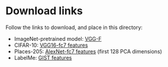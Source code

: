 # Download links

Follow the links to download, and place in this directory:
- ImageNet-pretrained model: [VGG-F](http://www.vlfeat.org/matconvnet/models/imagenet-vgg-f.mat)
- CIFAR-10: [VGG16-fc7 features](https://drive.google.com/file/d/1uygdJYU5Lnd-Pj6l84_IE_e_6DYgybtF/view?usp=sharing)
- Places-205: [AlexNet-fc7 features](https://drive.google.com/file/d/1EhE1EbSJyrzNGo-74HyUGls0JrDDuq7c/view?usp=sharing) (first 128 PCA dimensions)
- LabelMe: [GIST features](https://drive.google.com/file/d/1pnXFf-L9uk1s-eo8xBcztT0MsJ0L2x2D/view?usp=sharing)
